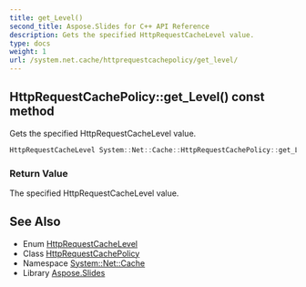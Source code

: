 ```yaml
---
title: get_Level()
second_title: Aspose.Slides for C++ API Reference
description: Gets the specified HttpRequestCacheLevel value.
type: docs
weight: 1
url: /system.net.cache/httprequestcachepolicy/get_level/
---
```

## HttpRequestCachePolicy::get_Level() const method


Gets the specified HttpRequestCacheLevel value.

```cpp
HttpRequestCacheLevel System::Net::Cache::HttpRequestCachePolicy::get_Level() const
```


### Return Value

The specified HttpRequestCacheLevel value.

## See Also

* Enum [HttpRequestCacheLevel](../../httprequestcachelevel/)
* Class [HttpRequestCachePolicy](../)
* Namespace [System::Net::Cache](../../)
* Library [Aspose.Slides](../../../)